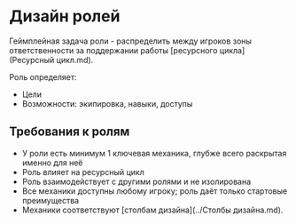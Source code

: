# Дизайн ролей

Геймплейная задача роли - распределить между игроков зоны ответственности за поддержании работы [ресурсного цикла](Ресурсный цикл.md).

Роль определяет:

- Цели
- Возможности: экипировка, навыки, доступы

## Требования к ролям

- У роли есть минимум 1 ключевая механика, глубже всего раскрытая именно для неё
- Роль влияет на ресурсный цикл
- Роль взаимодействует с другими ролями и не изолирована
- Все механики доступны любому игроку; роль даёт только стартовые преимущества
- Механики соответствуют [столбам дизайна](../Столбы дизайна.md).